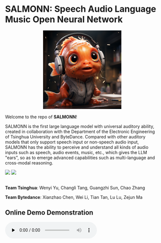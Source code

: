 # SALMONN: Speech Audio Language Music Open Neural Network
<div align=center><img src="resource/salmon.png" height="256px" width="256px"/></div>

Welcome to the repo of **SALMONN**!

SALMONN is the first large language model with universal auditory ability, created in collaboration with the Department of the Electronic Engineering of Tsinghua University and ByteDance. Compared with other auditory models that only support speech input or non-speech audio input, SALMONN has the ability to perceive and understand all kinds of audio inputs such as speech, audio events, music, etc., which gives the LLM "ears", so as to emerge advanced capabilities such as multi-language and cross-modal reasoning.

<div style='display:flex; gap: 0.25rem; '>
<a href='https://cf8f64dc98536f6102.gradio.live/'><img src='https://img.shields.io/badge/gradio-Demo-blue'></a>
<a href=''><img src='https://img.shields.io/badge/paper-PDF-green'></a>
</div>
<br />

**Team Tsinghua**: Wenyi Yu, Changli Tang, Guangzhi Sun, Chao Zhang

**Team Bytedance**: Xianzhao Chen, Wei Li, Tian Tan, Lu Lu, Zejun Ma

## Online Demo Demonstration

​<audio id="audio" controls="" preload="none">
<source id="wav" src="resource/asr.wav">
</audio>


